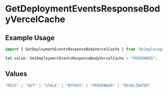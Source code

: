# GetDeploymentEventsResponseBodyVercelCache

## Example Usage

```typescript
import { GetDeploymentEventsResponseBodyVercelCache } from "@simplesagar/vercel/models/getdeploymenteventsop.js";

let value: GetDeploymentEventsResponseBodyVercelCache = "PRERENDER";
```

## Values

```typescript
"MISS" | "HIT" | "STALE" | "BYPASS" | "PRERENDER" | "REVALIDATED"
```